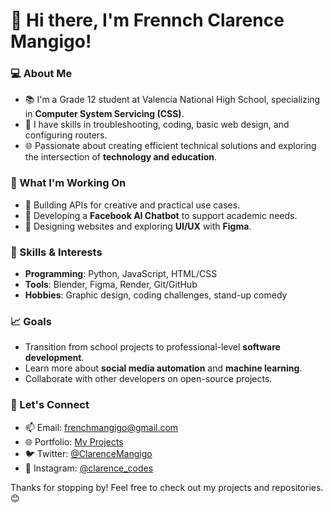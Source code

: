 # 👋 Hi there, I'm Frennch Clarence Mangigo!

### 💻 About Me
- 📚 I'm a Grade 12 student at Valencia National High School, specializing in **Computer System Servicing (CSS)**.
- 🔧 I have skills in troubleshooting, coding, basic web design, and configuring routers.
- 🌐 Passionate about creating efficient technical solutions and exploring the intersection of **technology and education**.

### 🎯 What I'm Working On
- 🚀 Building APIs for creative and practical use cases.
- 🤖 Developing a **Facebook AI Chatbot** to support academic needs.
- 🎨 Designing websites and exploring **UI/UX** with **Figma**.

### 🌟 Skills & Interests
- **Programming**: Python, JavaScript, HTML/CSS
- **Tools**: Blender, Figma, Render, Git/GitHub
- **Hobbies**: Graphic design, coding challenges, stand-up comedy

### 📈 Goals
- Transition from school projects to professional-level **software development**.
- Learn more about **social media automation** and **machine learning**.
- Collaborate with other developers on open-source projects.

### 🔗 Let's Connect
- 📫 Email: frenchmangigo@gmail.com
- 🌐 Portfolio: [My Projects](https://portfolio-new-atu.pages.dev)
- 🐦 Twitter: [@ClarenceMangigo](https://twitter.com/FrenchClarence4)
- 📸 Instagram: [@clarence_codes](https://instagram.com/frenchmangigo)

Thanks for stopping by! Feel free to check out my projects and repositories. 😊
